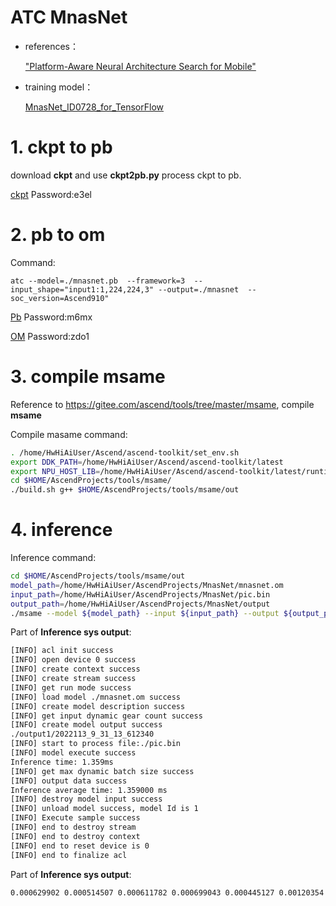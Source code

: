 # ATC MnasNet


- references：

    ["Platform-Aware Neural Architecture Search for Mobile"](https://arxiv.org/abs/1807.11626)


- training model：
    
    [MnasNet_ID0728_for_TensorFlow](https://gitee.com/ascend/ModelZoo-TensorFlow/tree/master/TensorFlow/contrib/cv/MnasNet_ID0728_for_TensorFlow)


# 1. ckpt to pb

download **ckpt** and use **ckpt2pb.py** process ckpt to pb.

[ckpt](https://pan.baidu.com/s/1-E3SQAxShCYcIVdkxbg19w)
Password:e3el

# 2. pb to om
Command:
```
atc --model=./mnasnet.pb  --framework=3  --input_shape="input1:1,224,224,3" --output=./mnasnet  --soc_version=Ascend910" 
```
[Pb](https://pan.baidu.com/s/1YhB_1zjYb2dz_h8P_kIGUQ)
Password:m6mx

[OM](https://pan.baidu.com/s/1mKV8wkUBz3KiF8hpxUh9mA)
Password:zdo1

# 3. compile msame
Reference to https://gitee.com/ascend/tools/tree/master/msame, compile **msame** 

Compile masame command:
```bash
. /home/HwHiAiUser/Ascend/ascend-toolkit/set_env.sh
export DDK_PATH=/home/HwHiAiUser/Ascend/ascend-toolkit/latest
export NPU_HOST_LIB=/home/HwHiAiUser/Ascend/ascend-toolkit/latest/runtime/lib64/stub
cd $HOME/AscendProjects/tools/msame/
./build.sh g++ $HOME/AscendProjects/tools/msame/out

```

# 4. inference
Inference command:
```bash
cd $HOME/AscendProjects/tools/msame/out
model_path=/home/HwHiAiUser/AscendProjects/MnasNet/mnasnet.om
input_path=/home/HwHiAiUser/AscendProjects/MnasNet/pic.bin
output_path=/home/HwHiAiUser/AscendProjects/MnasNet/output
./msame --model ${model_path} --input ${input_path} --output ${output_path} --outfmt TXT
```



Part of **Inference sys output**:
```bash
[INFO] acl init success
[INFO] open device 0 success
[INFO] create context success
[INFO] create stream success
[INFO] get run mode success
[INFO] load model ./mnasnet.om success
[INFO] create model description success
[INFO] get input dynamic gear count success
[INFO] create model output success
./output1/2022113_9_31_13_612340
[INFO] start to process file:./pic.bin
[INFO] model execute success
Inference time: 1.359ms
[INFO] get max dynamic batch size success
[INFO] output data success
Inference average time: 1.359000 ms
[INFO] destroy model input success
[INFO] unload model success, model Id is 1
[INFO] Execute sample success
[INFO] end to destroy stream
[INFO] end to destroy context
[INFO] end to reset device is 0
[INFO] end to finalize acl

```


Part of **Inference sys output**:
```bash
0.000629902 0.000514507 0.000611782 0.000699043 0.000445127 0.00120354 0.00102234 0.00104713 0.0011034 0.000992775 0.000550747 0.00101948 0.00100136 0.000835419 0.000398874 0.000741005 0.000406742 0.00107861
```

